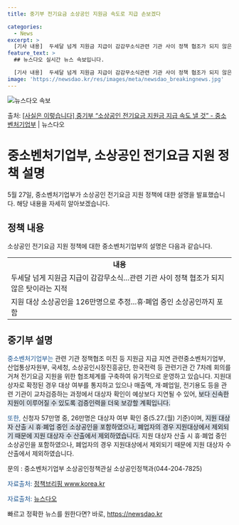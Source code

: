```yaml
---
title: 중기부 전기요금 소상공인 지원금 속도로 지급 손보겠다

categories:
  - News
excerpt: >
  [기사 내용]  두세달 넘게 지원금 지급이 감감무소식관련 기관 사이 정책 협조가 되지 않은 탓이라는 지적  …
feature_text: >
  ## 뉴스다오 실시간 뉴스 속보입니다.

  [기사 내용]  두세달 넘게 지원금 지급이 감감무소식관련 기관 사이 정책 협조가 되지 않은 탓이라는 지적  …
image: 'https://newsdao.kr/res/images/meta/newsdao_breakingnews.jpg'
---
```


![뉴스다오 속보](https://newsdao.kr/res/images/meta/newsdao_breakingnews.jpg)

<p>출처: <a href="https://newsdao.kr/3933" rel="dofollow">[사실은 이렇습니다] 중기부 “소상공인 전기요금 지원금 지급 속도 낼 것” - 중소벤처기업부</a> | 뉴스다오</p>

<h1>중소벤처기업부, 소상공인 전기요금 지원 정책 설명</h1>

<p data-ke-size="size16">5월 27일, 중소벤처기업부가 소상공인 전기요금 지원 정책에 대한 설명을 발표했습니다. 해당 내용을 자세히 알아보겠습니다.</p>

<h2 data-ke-size="size26">정책 내용</h2>

<p>소상공인 전기요금 지원 정책에 대한 중소벤처기업부의 설명은 다음과 같습니다.</p>

<table>
  <tr>
    <td style="text-align: center; height: 17px;"><b>내용</b></td>
  </tr>
  <tr>
    <td>두세달 넘게 지원금 지급이 감감무소식…관련 기관 사이 정책 협조가 되지 않은 탓이라는 지적</td>
  </tr>
  <tr>
    <td>지원 대상 소상공인을 126만명으로 추정…휴·폐업 중인 소상공인까지 포함</td>
  </tr>
</table>

<h2 data-ke-size="size26">중기부 설명</h2>

<p><span style="color: #1a5490;">중소벤처기업부는</span> 관련 기관 정책협조 미진 등 지원금 지급 지연 관련중소벤처기업부, 산업통상자원부, 국세청, 소상공인시장진흥공단, 한국전력 등 관련기관 간 7차례 회의를 거쳐 전기요금 지원을 위한 협조체계를 구축하여 유기적으로 운영하고 있습니다. 지원대상자로 확정된 경우 대상 여부를 통지하고 있으나 매출액, 개·폐업일, 전기용도 등을 관련 기관이 교차검증하는 과정에서 대상자 확인이 예상보다 지연될 수 있어, <span style="background-color: #21538527;">보다 신속한 지원이 이루어질 수 있도록 검증인력을 더욱 보강할 계획입니다.</span></p>

<p><span style="color: #1a5490;">또한,</span> 신청자 57만명 중, 26만명은 대상자 여부 확인 중(5.27.(월) 기준)이며, <span style="background-color: #21538527;">지원 대상자 산출 시 휴·폐업 중인 소상공인을 포함하였으나, 폐업자의 경우 지원대상에서 제외되기 때문에 지원 대상자 수 산출에서 제외하였습니다.</span> 지원 대상자 산출 시 휴·폐업 중인 소상공인을 포함하였으나, 폐업자의 경우 지원대상에서 제외되기 때문에 지원 대상자 수 산출에서 제외하였습니다.</p>

<p>문의 : 중소벤처기업부 소상공인정책관실 소상공인정책과(044-204-7825)</p>

<p><span style="color: #1a5490;">자료출처: </span><a href="https://www.korea.kr/" target="_blank">정책브리핑 www.korea.kr</a></p>

<p><span style="color: #1a5490;">자료출처: </span><a href="https://newsdao.kr/3933" target="_blank">뉴스다오</a> </p>
 

빠르고 정확한 뉴스를 원한다면? 바로, <a href="https://newsdao.kr" rel="dofollow">https://newsdao.kr</a>


